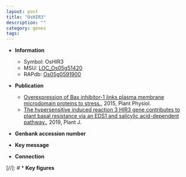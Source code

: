 ```yaml
---
layout: post
title: "OsHIR3"
description: ""
category: genes
tags: 
---
```


* **Information**  
    + Symbol: OsHIR3  
    + MSU: [LOC_Os05g51420](http://rice.plantbiology.msu.edu/cgi-bin/ORF_infopage.cgi?orf=LOC_Os05g51420)  
    + RAPdb: [Os05g0591900](http://rapdb.dna.affrc.go.jp/viewer/gbrowse_details/irgsp1?name=Os05g0591900)  

* **Publication**  
    + [Overexpression of Bax inhibitor-1 links plasma membrane microdomain proteins to stress.](http://www.ncbi.nlm.nih.gov/pubmed?term=Overexpression+of+Bax+inhibitor-1+links+plasma+membrane+microdomain+proteins+to+stress.%5BTitle%5D), 2015, Plant Physiol.
    + [The hypersensitive induced reaction 3 HIR3 gene contributes to plant basal resistance via an EDS1 and salicylic acid-dependent pathway.](http://www.ncbi.nlm.nih.gov/pubmed?term=The+hypersensitive+induced+reaction+3+HIR3+gene+contributes+to+plant+basal+resistance+via+an+EDS1+and+salicylic+acid-dependent+pathway.%5BTitle%5D), 2019, Plant J.

* **Genbank accession number**  

* **Key message**  

* **Connection**  

[//]: # * **Key figures**  



